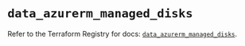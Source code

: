 # `data_azurerm_managed_disks`

Refer to the Terraform Registry for docs: [`data_azurerm_managed_disks`](https://registry.terraform.io/providers/hashicorp/azurerm/4.51.0/docs/data-sources/managed_disks).
